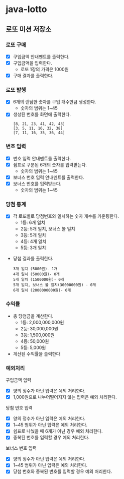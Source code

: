 # java-lotto

## 로또 미션 저장소

### 로또 구매

- [x] 구입금액 안내멘트를 출력한다.
- [x] 구입금액을 입력한다.
    - 로또 1장의 가격은 1000원
- [x] 구매 결과를 출력한다.

### 로또 발행

- [x] 6개의 랜덤한 숫자를 구입 개수만큼 생성한다.
    - 숫자의 범위는 1~45
- [x] 생성된 번호를 화면에 출력한다.
    ```
    [8, 21, 23, 41, 42, 43]
    [3, 5, 11, 16, 32, 38]
    [7, 11, 16, 35, 36, 44]
    ```

### 번호 입력

- [x] 번호 입력 안내멘트를 출력한다.
- [x] 쉼표로 구분된 6개의 숫자를 입력받는다.
    - 숫자의 범위는 1~45
- [x] 보너스 번호 입력 안내멘트를 출력한다.
- [x] 보너스 번호를 입력받는다.
    - 숫자의 범위는 1~45

### 당첨 통계

- [x] 각 로또별로 당첨번호와 일치하는 숫자 개수를 카운팅한다.
    - 1등: 6개 일치
    - 2등: 5개 일치, 보너스 볼 일치
    - 3등: 5개 일치
    - 4등: 4개 일치
    - 5등: 3개 일치
- 당첨 결과를 출력한다.
  ```
  3개 일치 (5000원)- 1개
  4개 일치 (50000원)- 0개
  5개 일치 (1500000원)- 0개
  5개 일치, 보너스 볼 일치(30000000원) - 0개
  6개 일치 (2000000000원)- 0개
  ```

### 수익률

- 총 당첨금을 계산한다.
    - 1등: 2,000,000,000원
    - 2등: 30,000,000원
    - 3등: 1,500,000원
    - 4등: 50,000원
    - 5등: 5,000원
- 계산된 수익률을 출력한다

### 예외처리

구입금액 입력

- [x] 양의 정수가 아닌 입력은 예외 처리한다.
- [x] 1,000원으로 나누어떨어지지 않는 입력은 예외 처리한다.

당첨 번호 입력

- [x] 양의 정수가 아닌 입력은 예외 처리한다.
- [x] 1~45 범위가 아닌 입력은 예외 처리한다.
- [x] 쉼표로 나눴을 때 6개가 아닌 경우 예외 처리한다.
- [x] 중복된 번호를 입력할 경우 예외 처리한다.

보너스 번호 입력

- [x] 양의 정수가 아닌 입력은 예외 처리한다.
- [x] 1~45 범위가 아닌 입력은 예외 처리한다.
- [x] 당첨 번호와 중복된 번호를 입력할 경우 예외 처리한다.
